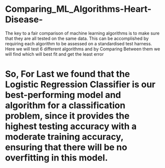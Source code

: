 # Comparing_ML_Algorithms-Heart-Disease-
The key to a fair comparison of machine learning algorithms is to make sure that they are all tested on the same data. This can be accomplished by requiring each algorithm to be assessed on a standardised test harness. Here we will test 6 different algorithms and by Comparing Between them we will find which will best fit and get the least error
# So, For Last we found that the Logistic Regression Classifier is our best-performing model and algorithm for a classification problem, since it provides the highest testing accuracy with a moderate training accuracy, ensuring that there will be no overfitting in this model.
